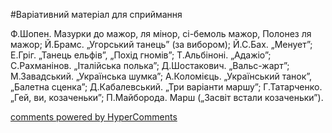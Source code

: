<div id="hypercomments_widget" class="js-hypercomments-widget invisible"></div>


#Варіативний матеріал для сприймання

Ф.Шопен. Мазурки до мажор, ля мінор, сі-бемоль мажор, Полонез ля мажор; Й.Брамс. „Угорський танець” (за вибором); Й.С.Бах. „Менует”; Е.Гріг. „Танець ельфів”, „Похід гномів”; Т.Альбіноні. „Адажіо”; С.Рахманінов. „Італійська полька”; Д.Шостакович. „Вальс-жарт”; М.Завадський. „Українська шумка”; А.Коломієць. „Український танок”, „Балетна сценка”; Д.Кабалевський. „Три варіанти маршу”; Г.Татарченко. „Гей, ви, козаченьки”; П.Майборода. Марш („Засвіт встали козаченьки”). 

<div class="js-hypercomments-container">
    <a href="http://hypercomments.com" class="hc-link" title="comments widget">comments powered by HyperComments</a>
</div>